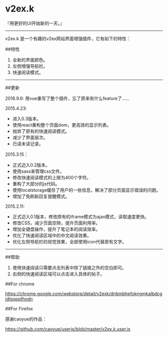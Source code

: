v2ex.k
========

『用更好的UI开始新的一天。』


---------

v2ex.k 是一个有趣的v2ex网站界面增强插件，它有如下的特性：

##特性

1. 全新的界面颜色。
2. 左侧增强导航栏。
3. 快速阅读模式。


----------

##更新

2016.9.6:
用vue重写了整个插件，忘了原来有什么feature了……

2015.4.23:

+ 进入0.3版本。
+ 使用react重构整个页面dom，更高效的显示列表。
+ 抛弃了原有的快速阅读模式。
+ 减少了界面层次。
+ 已读未读记录。

2015.3.15：

+ 正式迈入0.2版本。
+ 使用sass来管理css文件。
+ 修改快速阅读模式的上限为400个字符。
+ 重构了大部分的js代码。
+ 使用localstorage缓存了用户的一些信息，解决了部分页面显示错误的问题。
+ 增加了免刷新回复提醒模式。

2015.2.11:

+ 正式迈入0.1版本，修改原有的iframe模式为ajax模式，读取速度更快。
+ 修改CSS，减少页面空隙，提升页面利用率。
+ 增加全键盘操作，提升了笔记本的阅读效率。
+ 优化了快速阅读区域中的中文阅读效果。
+ 优化左侧导航栏的视觉效果，全部使用icon代替原有文字。

----------

##帮助

1. 使用快速阅读只需要点击列表中除了链接之外的空白即可。
2. 右侧的快速阅读区域可以点击进入具体的帖子。

##For chrome

https://chrome.google.com/webstore/detail/v2exk/dnbmbhefokngmkalbdcgjdlgoppfhndn

##For Firefox

感谢caoyue的作品：

https://github.com/caoyue/userjs/blob/master/v2ex.k.user.js
